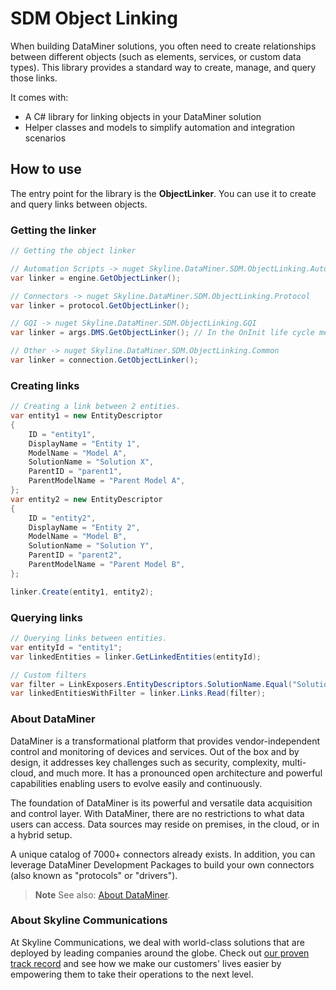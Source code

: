 # SDM Object Linking

When building DataMiner solutions, you often need to create relationships between different objects (such as elements, services, or custom data types). This library provides a standard way to create, manage, and query those links.

It comes with:
- A C# library for linking objects in your DataMiner solution
- Helper classes and models to simplify automation and integration scenarios

## How to use

The entry point for the library is the **ObjectLinker**. You can use it to create and query links between objects.

### Getting the linker

```csharp
// Getting the object linker

// Automation Scripts -> nuget Skyline.DataMiner.SDM.ObjectLinking.Automation
var linker = engine.GetObjectLinker();

// Connectors -> nuget Skyline.DataMiner.SDM.ObjectLinking.Protocol
var linker = protocol.GetObjectLinker();

// GQI -> nuget Skyline.DataMiner.SDM.ObjectLinking.GQI
var linker = args.DMS.GetObjectLinker(); // In the OnInit life cycle method

// Other -> nuget Skyline.DataMiner.SDM.ObjectLinking.Common
var linker = connection.GetObjectLinker();
```

### Creating links

```csharp
// Creating a link between 2 entities.
var entity1 = new EntityDescriptor
{
	ID = "entity1",
	DisplayName = "Entity 1",
	ModelName = "Model A",
	SolutionName = "Solution X",
	ParentID = "parent1",
	ParentModelName = "Parent Model A",
};
var entity2 = new EntityDescriptor
{
	ID = "entity2",
	DisplayName = "Entity 2",
	ModelName = "Model B",
	SolutionName = "Solution Y",
	ParentID = "parent2",
	ParentModelName = "Parent Model B",
};

linker.Create(entity1, entity2);
```

### Querying links

```csharp
// Querying links between entities.
var entityId = "entity1";
var linkedEntities = linker.GetLinkedEntities(entityId);

// Custom filters
var filter = LinkExposers.EntityDescriptors.SolutionName.Equal("Solution X");
var linkedEntitiesWithFilter = linker.Links.Read(filter);
```

### About DataMiner

DataMiner is a transformational platform that provides vendor-independent control and monitoring of devices and services. Out of the box and by design, it addresses key challenges such as security, complexity, multi-cloud, and much more. It has a pronounced open architecture and powerful capabilities enabling users to evolve easily and continuously.

The foundation of DataMiner is its powerful and versatile data acquisition and control layer. With DataMiner, there are no restrictions to what data users can access. Data sources may reside on premises, in the cloud, or in a hybrid setup.

A unique catalog of 7000+ connectors already exists. In addition, you can leverage DataMiner Development Packages to build your own connectors (also known as "protocols" or "drivers").

> **Note**
> See also: [About DataMiner](https://aka.dataminer.services/about-dataminer).

### About Skyline Communications

At Skyline Communications, we deal with world-class solutions that are deployed by leading companies around the globe. Check out [our proven track record](https://aka.dataminer.services/about-skyline) and see how we make our customers' lives easier by empowering them to take their operations to the next level.
